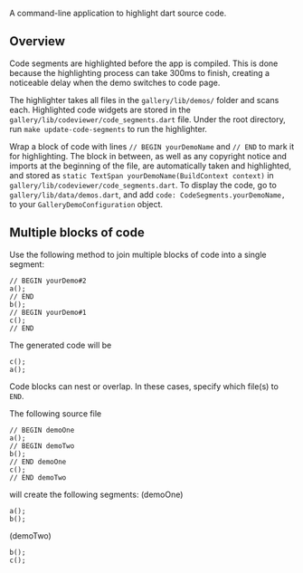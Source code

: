 A command-line application to highlight dart source code.

## Overview

Code segments are highlighted before the app is compiled.
This is done because the highlighting process can take 300ms to finish, creating a noticeable delay when the demo switches to code page.

The highlighter takes all files in the `gallery/lib/demos/` folder and scans each.
Highlighted code widgets are stored in the `gallery/lib/codeviewer/code_segments.dart` file.
Under the root directory, run `make update-code-segments` to run the highlighter.

Wrap a block of code with lines `// BEGIN yourDemoName` and `// END` to mark it for highlighting. The block in between, as well as any copyright notice and imports at the beginning of the file, are automatically taken and highlighted, and stored as `static TextSpan yourDemoName(BuildContext context)` in `gallery/lib/codeviewer/code_segments.dart`.
To display the code, go to `gallery/lib/data/demos.dart`, and add `code: CodeSegments.yourDemoName,` to your `GalleryDemoConfiguration` object.

## Multiple blocks of code

Use the following method to join multiple blocks of code into a single segment:
```
// BEGIN yourDemo#2
a();
// END
b();
// BEGIN yourDemo#1
c();
// END
```
The generated code will be
```
c();
a();
```

Code blocks can nest or overlap. In these cases, specify which file(s) to `END`.

The following source file
```
// BEGIN demoOne
a();
// BEGIN demoTwo
b();
// END demoOne
c();
// END demoTwo
```
will create the following segments:
(demoOne)
```
a();
b();
```
(demoTwo)
```
b();
c();
```
